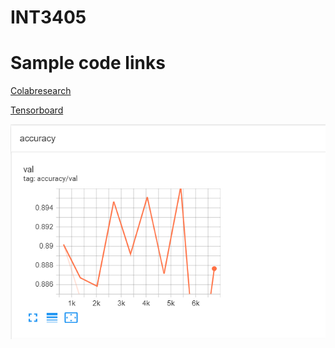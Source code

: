 # INT3405

# Sample code links

[Colabresearch](https://colab.research.google.com/drive/13drW9OCIo9uvuVqHRYKeRaiVIHz9ucQJ?usp=sharing "Colabresearch")

[Tensorboard](https://tensorboard.dev/experiment/kWAnjYQzT4Sgyn7wdCAGdg/#scalars "Tensorboard")

![alt text](https://github.com/taolati20011/INT3405/blob/main/accuracy.png "Logo Title Text 1")
